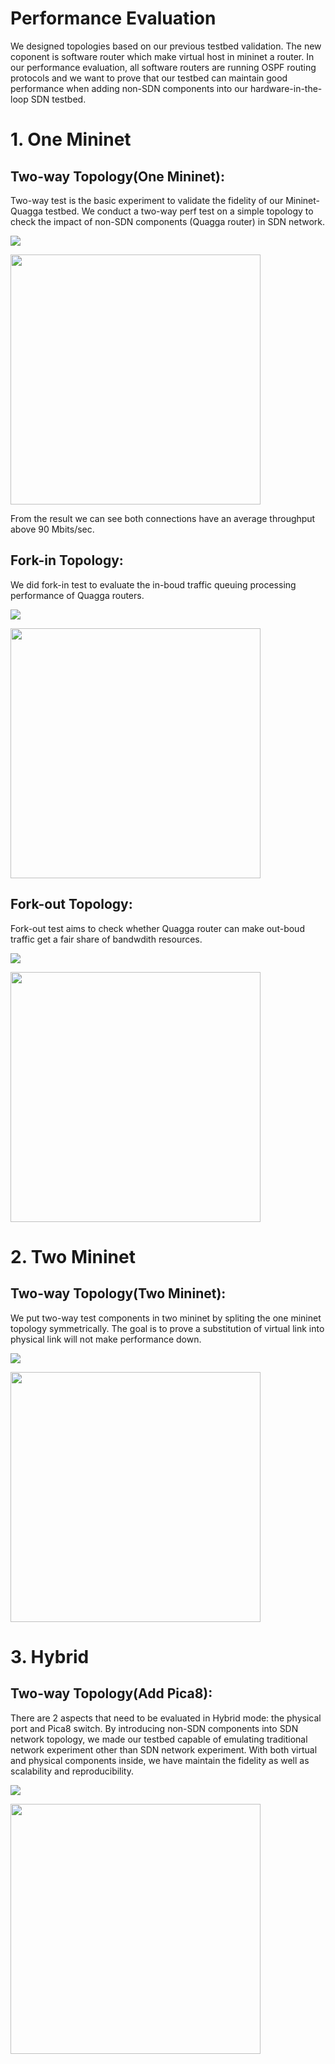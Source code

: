 
# Performance Evaluation

We designed topologies based on our previous testbed validation. The new coponent is software router which make virtual host in mininet a router. In our performance evaluation, all software routers are running OSPF routing protocols and we want to prove that our testbed can maintain good performance when adding non-SDN components into our hardware-in-the-loop SDN testbed.

# 1. One Mininet

## Two-way Topology(One Mininet):

Two-way test is the basic experiment to validate the fidelity of our Mininet-Quagga testbed. We conduct a two-way perf test on a simple topology to check the impact of non-SDN components (Quagga router) in SDN network.

![](./OneMininet(SDN+NONSDN)/Twoway/Twoway(OneMininet).png)


<img src="./OneMininet(SDN+NONSDN)/Twoway/test.png" height="400" align=center />


From the result we can see both connections have an average throughput above 90 Mbits/sec.

## Fork-in Topology:

We did fork-in test to evaluate the in-boud traffic queuing processing performance of Quagga routers.

![](./OneMininet(SDN+NONSDN)/ForkIn/ForkIn(OneMininet).png)


<img src="./OneMininet(SDN+NONSDN)/ForkIn/ForkIn2.png" height="400" align="center" />


## Fork-out Topology:

Fork-out test aims to check whether Quagga router can make out-boud traffic get a fair share of bandwdith resources.

![](./OneMininet(SDN+NONSDN)/ForkOut/ForkOut(OneMininet).png)

<img src="./OneMininet(SDN+NONSDN)/ForkOut/ForkOut.png" height="400" align="center" />

# 2. Two Mininet

## Two-way Topology(Two Mininet):

We put two-way test components in two mininet by spliting the one mininet topology symmetrically. The goal is to prove a substitution of virtual link into physical link will not make performance down. 

![](./Hybrid/TwoWay/Twoway(TwoMininet).png)

<img src="./Hybrid/TwoWay/TwoMininetPlot.png" height="400" align="center" />

# 3. Hybrid

## Two-way Topology(Add Pica8):

There are 2 aspects that need to be evaluated in Hybrid mode: the physical port and Pica8 switch. By introducing non-SDN components into SDN network topology, we made our testbed capable of emulating traditional network experiment other than SDN network experiment. With both virtual and physical components inside, we have maintain the fidelity as well as scalability and reproducibility.

![](./Hybrid/AddPica8/AddPica8(Hybrid).png)

<img src="./Hybrid/AddPica8/AddPica8.png" height="400" align="center" />
